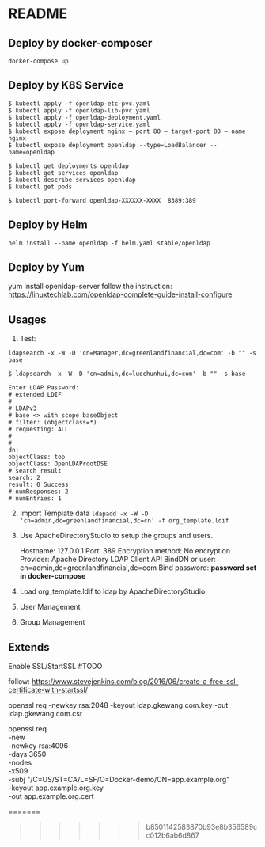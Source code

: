 # README


## Deploy by docker-composer
`docker-compose up`


## Deploy by K8S Service

```
$ kubectl apply -f openldap-etc-pvc.yaml
$ kubectl apply -f openldap-lib-pvc.yaml
$ kubectl apply -f openldap-deployment.yaml
$ kubectl apply -f openldap-service.yaml
$ kubectl expose deployment nginx — port 80 — target-port 80 — name nginx
$ kubectl expose deployment openldap --type=LoadBalancer --name=openldap

$ kubectl get deployments openldap
$ kubectl get services openldap
$ kubectl describe services openldap
$ kubectl get pods 

$ kubectl port-forward openldap-XXXXXX-XXXX  8389:389
```

## Deploy by Helm 
`helm install --name openldap -f helm.yaml stable/openldap`


## Deploy by Yum 
yum install openldap-server
follow the instruction: https://linuxtechlab.com/openldap-complete-guide-install-configure


## Usages
1. Test: 

`ldapsearch -x -W -D 'cn=Manager,dc=greenlandfinancial,dc=com' -b "" -s base`

```
$ ldapsearch -x -W -D 'cn=admin,dc=luochunhui,dc=com' -b "" -s base

Enter LDAP Password:
# extended LDIF
#
# LDAPv3
# base <> with scope baseObject
# filter: (objectclass=*)
# requesting: ALL
#
#
dn:
objectClass: top
objectClass: OpenLDAProotDSE
# search result
search: 2
result: 0 Success
# numResponses: 2
# numEntries: 1
```

2. Import Template data
`ldapadd -x -W -D 'cn=admin,dc=greenlandfinancial,dc=cn' -f org_template.ldif`


3. Use ApacheDirectoryStudio to setup the groups and users.

    Hostname: 127.0.0.1
    Port: 389
    Encryption method: No encryption
    Provider: Apache Directory LDAP Client API
    BindDN or user: cn=admin,dc=greenlandfinancial,dc=com
    Bind password: **password set in docker-compose**


4. Load org_template.ldif to ldap by ApacheDirectoryStudio

5. User Management

6. Group Management


## Extends

Enable SSL/StartSSL #TODO

follow: https://www.stevejenkins.com/blog/2016/06/create-a-free-ssl-certificate-with-startssl/

openssl req -newkey rsa:2048 -keyout ldap.gkewang.com.key -out ldap.gkewang.com.csr


openssl req \
  -new \
  -newkey rsa:4096 \
  -days 3650 \
  -nodes \
  -x509 \
  -subj "/C=US/ST=CA/L=SF/O=Docker-demo/CN=app.example.org" \
  -keyout app.example.org.key \
  -out app.example.org.cert



=======
>>>>>>> b8501142583870b93e8b356589cc012b6ab6d867
